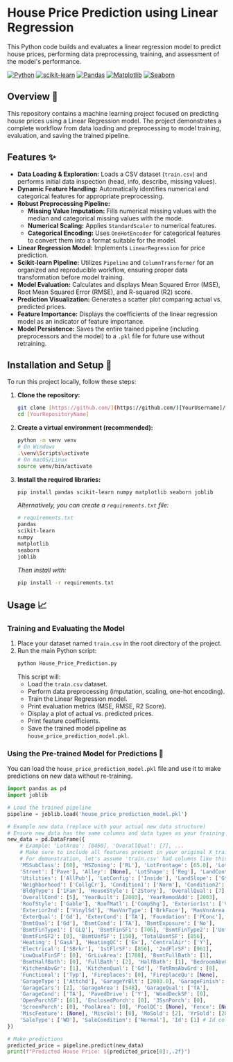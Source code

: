 # House Price Prediction using Linear Regression

This Python code builds and evaluates a linear regression model to predict house prices, performing data preprocessing, training, and assessment of the model's performance.

[![Python](https://img.shields.io/badge/Python-3.8%2B-blue?logo=python&logoColor=white)](https://www.python.org/)
[![scikit-learn](https://img.shields.io/badge/scikit--learn-blueviolet?logo=scikit-learn&logoColor=white)](https://scikit-learn.org/stable/)
[![Pandas](https://img.shields.io/badge/Pandas-2C2D72?logo=pandas&logoColor=white)](https://pandas.pydata.org/)
[![Matplotlib](https://img.shields.io/badge/Matplotlib-green?logo=matplotlib&logoColor=white)](https://matplotlib.org/)
[![Seaborn](https://img.shields.io/badge/Seaborn-orange?logo=seaborn&logoColor=white)](https://seaborn.pydata.org/)

## Overview 🏡

This repository contains a machine learning project focused on predicting house prices using a Linear Regression model. The project demonstrates a complete workflow from data loading and preprocessing to model training, evaluation, and saving the trained pipeline.

## Features ✨

* **Data Loading & Exploration:** Loads a CSV dataset (`train.csv`) and performs initial data inspection (head, info, describe, missing values).
* **Dynamic Feature Handling:** Automatically identifies numerical and categorical features for appropriate preprocessing.
* **Robust Preprocessing Pipeline:**
    * **Missing Value Imputation:** Fills numerical missing values with the median and categorical missing values with the mode.
    * **Numerical Scaling:** Applies `StandardScaler` to numerical features.
    * **Categorical Encoding:** Uses `OneHotEncoder` for categorical features to convert them into a format suitable for the model.
* **Linear Regression Model:** Implements `LinearRegression` for price prediction.
* **Scikit-learn Pipeline:** Utilizes `Pipeline` and `ColumnTransformer` for an organized and reproducible workflow, ensuring proper data transformation before model training.
* **Model Evaluation:** Calculates and displays Mean Squared Error (MSE), Root Mean Squared Error (RMSE), and R-squared (R2) score.
* **Prediction Visualization:** Generates a scatter plot comparing actual vs. predicted prices.
* **Feature Importance:** Displays the coefficients of the linear regression model as an indicator of feature importance.
* **Model Persistence:** Saves the entire trained pipeline (including preprocessors and the model) to a `.pkl` file for future use without retraining.

## Installation and Setup 🚀

To run this project locally, follow these steps:

1.  **Clone the repository:**
    ```bash
    git clone [https://github.com/](https://github.com/)[YourUsername]/[YourRepositoryName].git
    cd [YourRepositoryName]
    ```
2.  **Create a virtual environment (recommended):**
    ```bash
    python -m venv venv
    # On Windows
    .\venv\Scripts\activate
    # On macOS/Linux
    source venv/bin/activate
    ```
3.  **Install the required libraries:**
    ```bash
    pip install pandas scikit-learn numpy matplotlib seaborn joblib
    ```
    *Alternatively, you can create a `requirements.txt` file:*
    ```bash
    # requirements.txt
    pandas
    scikit-learn
    numpy
    matplotlib
    seaborn
    joblib
    ```
    *Then install with:*
    ```bash
    pip install -r requirements.txt
    ```

## Usage 📈

### Training and Evaluating the Model

1.  Place your dataset named `train.csv` in the root directory of the project.
2.  Run the main Python script:
    ```bash
    python House_Price_Prediction.py
    ```
    This script will:
    * Load the `train.csv` dataset.
    * Perform data preprocessing (imputation, scaling, one-hot encoding).
    * Train the Linear Regression model.
    * Print evaluation metrics (MSE, RMSE, R2 Score).
    * Display a plot of actual vs. predicted prices.
    * Print feature coefficients.
    * Save the trained model pipeline as `house_price_prediction_model.pkl`.

### Using the Pre-trained Model for Predictions 🔮

You can load the `house_price_prediction_model.pkl` file and use it to make predictions on new data without re-training.

```python
import pandas as pd
import joblib

# Load the trained pipeline
pipeline = joblib.load('house_price_prediction_model.pkl')

# Example new data (replace with your actual new data structure)
# Ensure new_data has the same columns and data types as your training data (except 'SalePrice'/'price')
new_data = pd.DataFrame({
    # Example: 'LotArea': [8450], 'OverallQual': [7], ...
    # Make sure to include all features present in your original X_train, even if they have default values.
    # For demonstration, let's assume 'train.csv' had columns like this:
    'MSSubClass': [60], 'MSZoning': ['RL'], 'LotFrontage': [65.0], 'LotArea': [8450],
    'Street': ['Pave'], 'Alley': [None], 'LotShape': ['Reg'], 'LandContour': ['Lvl'],
    'Utilities': ['AllPub'], 'LotConfig': ['Inside'], 'LandSlope': ['Gtl'],
    'Neighborhood': ['CollgCr'], 'Condition1': ['Norm'], 'Condition2': ['Norm'],
    'BldgType': ['1Fam'], 'HouseStyle': ['2Story'], 'OverallQual': [7],
    'OverallCond': [5], 'YearBuilt': [2003], 'YearRemodAdd': [2003],
    'RoofStyle': ['Gable'], 'RoofMatl': ['CompShg'], 'Exterior1st': ['VinylSd'],
    'Exterior2nd': ['VinylSd'], 'MasVnrType': ['BrkFace'], 'MasVnrArea': [196.0],
    'ExterQual': ['Gd'], 'ExterCond': ['TA'], 'Foundation': ['PConc'],
    'BsmtQual': ['Gd'], 'BsmtCond': ['TA'], 'BsmtExposure': ['No'],
    'BsmtFinType1': ['GLQ'], 'BsmtFinSF1': [706], 'BsmtFinType2': ['Unf'],
    'BsmtFinSF2': [0], 'BsmtUnfSF': [150], 'TotalBsmtSF': [856],
    'Heating': ['GasA'], 'HeatingQC': ['Ex'], 'CentralAir': ['Y'],
    'Electrical': ['SBrkr'], '1stFlrSF': [856], '2ndFlrSF': [961],
    'LowQualFinSF': [0], 'GrLivArea': [1788], 'BsmtFullBath': [1],
    'BsmtHalfBath': [0], 'FullBath': [2], 'HalfBath': [1], 'BedroomAbvGr': [3],
    'KitchenAbvGr': [1], 'KitchenQual': ['Gd'], 'TotRmsAbvGrd': [8],
    'Functional': ['Typ'], 'Fireplaces': [0], 'FireplaceQu': [None],
    'GarageType': ['Attchd'], 'GarageYrBlt': [2003.0], 'GarageFinish': ['RFn'],
    'GarageCars': [2], 'GarageArea': [548], 'GarageQual': ['TA'],
    'GarageCond': ['TA'], 'PavedDrive': ['Y'], 'WoodDeckSF': [0],
    'OpenPorchSF': [61], 'EnclosedPorch': [0], '3SsnPorch': [0],
    'ScreenPorch': [0], 'PoolArea': [0], 'PoolQC': [None], 'Fence': [None],
    'MiscFeature': [None], 'MiscVal': [0], 'MoSold': [2], 'YrSold': [2008],
    'SaleType': ['WD'], 'SaleCondition': ['Normal'], 'Id': [1] # Id column might be present in train.csv
})

# Make predictions
predicted_price = pipeline.predict(new_data)
print(f"Predicted House Price: ${predicted_price[0]:,.2f}")

